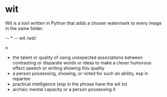 wit
===

Wit is a tool written in Python that adds a chosen watermark to every image in the same folder.


-- * --
wit /wɪt/


n
- the talent or quality of using unexpected associations between contrasting or disparate words or ideas to make a clever humorous effect
speech or writing showing this quality
- a person possessing, showing, or noted for such an ability, esp in repartee
- practical intelligence (esp in the phrase have the wit to)
- archaic mental capacity or a person possessing it
